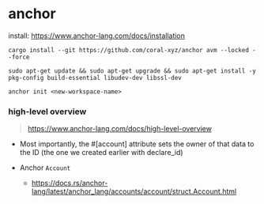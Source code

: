 # anchor


install: https://www.anchor-lang.com/docs/installation





```
cargo install --git https://github.com/coral-xyz/anchor avm --locked --force

sudo apt-get update && sudo apt-get upgrade && sudo apt-get install -y pkg-config build-essential libudev-dev libssl-dev
```


```
anchor init <new-workspace-name>
```



### high-level overview

> https://www.anchor-lang.com/docs/high-level-overview



- Most importantly, the #[account] attribute sets the owner of that data to the ID (the one we created earlier with declare_id)



- Anchor `Account`
  - https://docs.rs/anchor-lang/latest/anchor_lang/accounts/account/struct.Account.html







